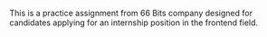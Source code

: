 This is a practice assignment from 66 Bits company designed for candidates applying for an internship position in the frontend field.